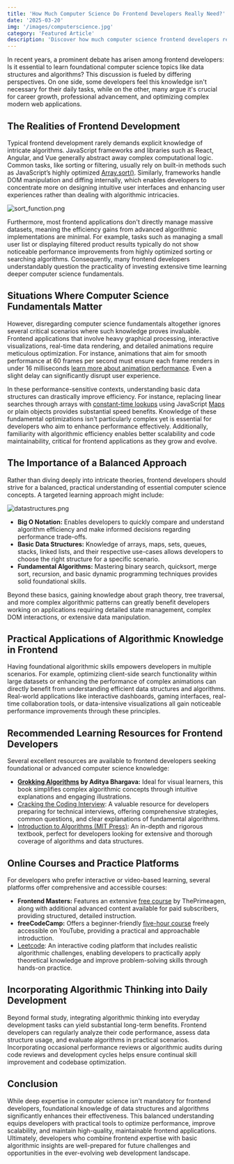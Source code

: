 ```yaml
---
title: 'How Much Computer Science Do Frontend Developers Really Need?'
date: '2025-03-20'
img: '/images/computerscience.jpg'
category: 'Featured Article'
description: 'Discover how much computer science frontend developers really need. Explore practical insights into data structures, algorithms, performance optimization, and recommended learning resources for enhancing your frontend development skills.'
---
```


In recent years, a prominent debate has arisen among frontend developers: Is it essential to learn foundational computer science topics like data structures and algorithms? This discussion is fueled by differing perspectives. On one side, some developers feel this knowledge isn't necessary for their daily tasks, while on the other, many argue it's crucial for career growth, professional advancement, and optimizing complex modern web applications.

## The Realities of Frontend Development

Typical frontend development rarely demands explicit knowledge of intricate algorithms. JavaScript frameworks and libraries such as React, Angular, and Vue generally abstract away complex computational logic. Common tasks, like sorting or filtering, usually rely on built-in methods such as JavaScript’s highly optimized [Array.sort()](https://developer.mozilla.org/en-US/docs/Web/JavaScript/Reference/Global_Objects/Array/sort). Similarly, frameworks handle DOM manipulation and diffing internally, which enables developers to concentrate more on designing intuitive user interfaces and enhancing user experiences rather than dealing with algorithmic intricacies.

![sort_function.png](https://www.ozanbatuhankurucu.com/images/sort_function.png)

Furthermore, most frontend applications don't directly manage massive datasets, meaning the efficiency gains from advanced algorithmic implementations are minimal. For example, tasks such as managing a small user list or displaying filtered product results typically do not show noticeable performance improvements from highly optimized sorting or searching algorithms. Consequently, many frontend developers understandably question the practicality of investing extensive time learning deeper computer science fundamentals.

## Situations Where Computer Science Fundamentals Matter

However, disregarding computer science fundamentals altogether ignores several critical scenarios where such knowledge proves invaluable. Frontend applications that involve heavy graphical processing, interactive visualizations, real-time data rendering, and detailed animations require meticulous optimization. For instance, animations that aim for smooth performance at 60 frames per second must ensure each frame renders in under 16 milliseconds [learn more about animation performance](https://web.dev/articles/rendering-performance). Even a slight delay can significantly disrupt user experience.

In these performance-sensitive contexts, understanding basic data structures can drastically improve efficiency. For instance, replacing linear searches through arrays with [constant-time lookups](https://www.geeksforgeeks.org/internal-working-of-map-in-javascript/) using JavaScript [Maps](https://developer.mozilla.org/en-US/docs/Web/JavaScript/Reference/Global_Objects/Map) or plain objects provides substantial speed benefits. Knowledge of these fundamental optimizations isn't particularly complex yet is essential for developers who aim to enhance performance effectively. Additionally, familiarity with algorithmic efficiency enables better scalability and code maintainability, critical for frontend applications as they grow and evolve.

## The Importance of a Balanced Approach

Rather than diving deeply into intricate theories, frontend developers should strive for a balanced, practical understanding of essential computer science concepts. A targeted learning approach might include:

![datastructures.png](https://www.ozanbatuhankurucu.com/images/datastructures.png)

- **Big O Notation:** Enables developers to quickly compare and understand algorithm efficiency and make informed decisions regarding performance trade-offs.
- **Basic Data Structures:** Knowledge of arrays, maps, sets, queues, stacks, linked lists, and their respective use-cases allows developers to choose the right structure for a specific scenario.
- **Fundamental Algorithms:** Mastering binary search, quicksort, merge sort, recursion, and basic dynamic programming techniques provides solid foundational skills.

Beyond these basics, gaining knowledge about graph theory, tree traversal, and more complex algorithmic patterns can greatly benefit developers working on applications requiring detailed state management, complex DOM interactions, or extensive data manipulation.

## Practical Applications of Algorithmic Knowledge in Frontend

Having foundational algorithmic skills empowers developers in multiple scenarios. For example, optimizing client-side search functionality within large datasets or enhancing the performance of complex animations can directly benefit from understanding efficient data structures and algorithms. Real-world applications like interactive dashboards, gaming interfaces, real-time collaboration tools, or data-intensive visualizations all gain noticeable performance improvements through these principles.

## Recommended Learning Resources for Frontend Developers

Several excellent resources are available to frontend developers seeking foundational or advanced computer science knowledge:

- **[Grokking Algorithms](https://www.manning.com/books/grokking-algorithms-second-edition) by Aditya Bhargava:** Ideal for visual learners, this book simplifies complex algorithmic concepts through intuitive explanations and engaging illustrations.
- [Cracking the Coding Interview](https://www.crackingthecodinginterview.com/): A valuable resource for developers preparing for technical interviews, offering comprehensive strategies, common questions, and clear explanations of fundamental algorithms.
- [Introduction to Algorithms (MIT Press)](https://mitpress.mit.edu/9780262046305/introduction-to-algorithms/): An in-depth and rigorous textbook, perfect for developers looking for extensive and thorough coverage of algorithms and data structures.

## Online Courses and Practice Platforms

For developers who prefer interactive or video-based learning, several platforms offer comprehensive and accessible courses:

- **Frontend Masters:** Features an extensive [free course](https://frontendmasters.com/courses/algorithms/) by ThePrimeagen, along with additional advanced content available for paid subscribers, providing structured, detailed instruction.
- **freeCodeCamp:** Offers a beginner-friendly [five-hour course](https://www.youtube.com/watch?v=8hly31xKli0) freely accessible on YouTube, providing a practical and approachable introduction.
- [Leetcode](https://leetcode.com/): An interactive coding platform that includes realistic algorithmic challenges, enabling developers to practically apply theoretical knowledge and improve problem-solving skills through hands-on practice.

## Incorporating Algorithmic Thinking into Daily Development

Beyond formal study, integrating algorithmic thinking into everyday development tasks can yield substantial long-term benefits. Frontend developers can regularly analyze their code performance, assess data structure usage, and evaluate algorithms in practical scenarios. Incorporating occasional performance reviews or algorithmic audits during code reviews and development cycles helps ensure continual skill improvement and codebase optimization.

## Conclusion

While deep expertise in computer science isn't mandatory for frontend developers, foundational knowledge of data structures and algorithms significantly enhances their effectiveness. This balanced understanding equips developers with practical tools to optimize performance, improve scalability, and maintain high-quality, maintainable frontend applications. Ultimately, developers who combine frontend expertise with basic algorithmic insights are well-prepared for future challenges and opportunities in the ever-evolving web development landscape.
